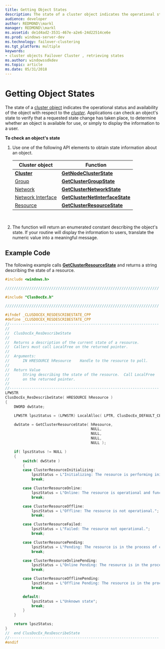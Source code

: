 ```yaml
---
title: Getting Object States
description: The state of a cluster object indicates the operational status and availability of the object with respect to the cluster.
audience: developer
author: REDMOND\\markl
manager: REDMOND\\markl
ms.assetid: de1d4ad2-3531-467e-a2e6-24d22514ce6e
ms.prod: windows-server-dev
ms.technology: failover-clustering
ms.tgt_platform: multiple
keywords:
- cluster objects Failover Cluster , retrieving states
ms.author: windowssdkdev
ms.topic: article
ms.date: 05/31/2018
---
```


# Getting Object States

The state of a [cluster object](cluster-objects.md) indicates the operational status and availability of the object with respect to the [*cluster*](https://www.bing.com/search?q=*cluster*). Applications can check an object's state to verify that a requested state change has taken place, to determine whether an object is available for use, or simply to display the information to a user.

**To check an object's state**

1.  Use one of the following API elements to obtain state information about an object.

    

    | Cluster object                              | Function                                                           |
    |---------------------------------------------|--------------------------------------------------------------------|
    | [**Cluster**](cluster-object.md)           | [**GetNodeClusterState**](/previous-versions/windows/desktop/api/ClusAPI/nc-clusapi-pclusapi_get_node_cluster_state)                 |
    | [Group](groups.md)                         | [**GetClusterGroupState**](/previous-versions/windows/desktop/api/ClusAPI/nc-clusapi-pclusapi_get_cluster_group_state)               |
    | [Network](networks.md)                     | [**GetClusterNetworkState**](/previous-versions/windows/desktop/api/ClusAPI/nc-clusapi-pclusapi_get_cluster_network_state)           |
    | [Network Interface](network-interfaces.md) | [**GetClusterNetInterfaceState**](/previous-versions/windows/desktop/api/ClusAPI/nc-clusapi-pclusapi_get_cluster_net_interface_state) |
    | [Resource](resources.md)                   | [**GetClusterResourceState**](/previous-versions/windows/desktop/api/ClusAPI/nc-clusapi-pclusapi_get_cluster_resource_state)         |

    

     

2.  The function will return an enumerated constant describing the object's state. If your routine will display the information to users, translate the numeric value into a meaningful message.

## Example Code

The following example calls [**GetClusterResourceState**](/previous-versions/windows/desktop/api/ClusAPI/nc-clusapi-pclusapi_get_cluster_resource_state) and returns a string describing the state of a resource.


```C++
#include <windows.h>

//////////////////////////////////////////////////////////////////////

#include "ClusDocEx.h"

//////////////////////////////////////////////////////////////////////

#ifndef _CLUSDOCEX_RESDESCRIBESTATE_CPP
#define _CLUSDOCEX_RESDESCRIBESTATE_CPP
//--------------------------------------------------------------------
//
//  ClusDocEx_ResDescribeState
//
//  Returns a description of the current state of a resource.
//  Callers must call LocalFree on the returned pointer.
//
//  Arguments:
//      IN HRESOURCE hResource    Handle to the resource to poll.
//
//  Return Value
//      String describing the state of the resource.  Call LocalFree
//      on the returned pointer.
//
//--------------------------------------------------------------------
LPWSTR
ClusDocEx_ResDescribeState( HRESOURCE hResource )
{
    DWORD dwState;

    LPWSTR lpszStatus = (LPWSTR) LocalAlloc( LPTR, ClusDocEx_DEFAULT_CB );

    dwState = GetClusterResourceState( hResource,
                                       NULL,
                                       NULL,
                                       NULL,
                                       NULL );

    if( lpszStatus != NULL )
    {
        switch( dwState )
        {
        case ClusterResourceInitializing:
            lpszStatus = L"Initializing: The resource is performing initialization.";
            break;

        case ClusterResourceOnline:
            lpszStatus = L"Online: The resource is operational and functioning normally.";
            break;

        case ClusterResourceOffline:
            lpszStatus = L"Offline: The resource is not operational.";
            break;

        case ClusterResourceFailed:
            lpszStatus = L"Failed: The resource not operational.";
            break;

        case ClusterResourcePending:
            lpszStatus = L"Pending: The resource is in the process of coming online or going offline.";
            break;

        case ClusterResourceOnlinePending:
            lpszStatus = L"Online Pending: The resource is in the process of coming online.";
            break;

        case ClusterResourceOfflinePending:
            lpszStatus = L"Offline Pending: The resource is in the process of going offline.";
            break;

        default:
            lpszStatus = L"Unknown state";
            break;
        }
    }

    return lpszStatus;
}    
//  end ClusDocEx_ResDescribeState
//--------------------------------------------------------------------
#endif
```



 

 




